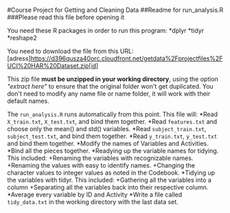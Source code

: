 #Course Project for Getting and Cleaning Data
##Readme for run_analysis.R
###Please read this file before opening it

You need these R packages in order to run this program:
*dplyr
*tidyr
*reshape2

You need to download the file from this URL:
[adress]https://d396qusza40orc.cloudfront.net/getdata%2Fprojectfiles%2FUCI%20HAR%20Dataset.zip[id]

This zip file __must be unzipped in your working directory__, using the option
_"extract here"_ to ensure that the original folder won't get duplicated.
You don't need to modify any name file or name folder, it will work with their
default names.

The `run_analysis.R` runs automatically from this point. This file will:
*Read `X_train.txt`, `X_test.txt`, and bind them together.
*Read `features.txt` and choose only the mean() and std() variables.
*Read `subject_train.txt`, `subject_test.txt`, and bind them together.
*Read `y_train.txt`, `y_test.txt` and bind them together.
*Modify the names of Variables and Activities.
*Bind all the pieces together.
*Readying up the variable names for tidying. This included:
  +Renaming the variables with recognizable names.
  +Renaming the values with easy to identify names.
  +Changing the character values to integer values as noted in the Codebook.
*Tidying up the variables with tidyr. This included:
  +Gathering all the variables into a column
  +Separating all the variables back into their respective column.
*Average every variable by ID and Activity
*Write a file called `tidy_data.txt` in the working directory with the last data set.
